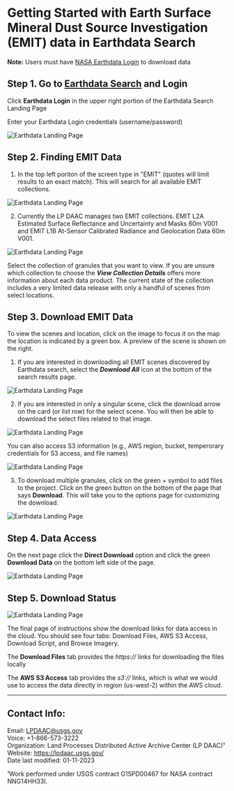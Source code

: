 # Getting Started with Earth Surface Mineral Dust Source Investigation (EMIT) data in Earthdata Search

**Note:** Users must have [NASA Earthdata Login](https://urs.earthdata.nasa.gov/home) to download data

## Step 1. Go to [Earthdata Search](https://search.earthdata.nasa.gov/search) and Login

Click **Earthdata Login** in the upper right portion of the Earthdata Search Landing Page

Enter your Earthdata Login credentials (username/password)  

![Earthdata Landing Page](https://i.imgur.com/CMzS6kA.jpeg)

## Step 2. Finding EMIT Data

1. In the top left poriton of the screen type in "EMIT" (quotes will limit results to an exact match). This will search for all available EMIT collections.

![Earthdata Landing Page](https://i.imgur.com/UeuG3bd.jpeg)

2. Currently the LP DAAC manages two EMIT collections.
EMIT L2A Estimated Surface Reflectance and Uncertainty and Masks 60m V001 and EMIT L1B At-Sensor Calibrated Radiance and Geolocation Data 60m V001.

![Earthdata Landing Page](https://i.imgur.com/j2zWRR2.png)

Select the collection of granules that you want to view. If you are unsure which collection to choose the ***View Collection Details*** offers more information about each data product. The current state of the collection includes a very limited data release with only a handful of scenes from select locations.

## Step 3. Download EMIT Data

To view the scenes and location, click on the image to focus it on the map the location is indicated by a green box. A preview of the scene is shown on the right.

1. If you are interested in downloading all EMIT scenes discovered by Earthdata search, select the ***Download All*** icon at the bottom of the search results page.

![Earthdata Landing Page](https://i.imgur.com/YjcAZvU.png)

2. If you are interested in only a singular scene, click the download arrow on the card (or list row) for the select scene. You will then be able to download the select files related to that image.

![Earthdata Landing Page](https://i.imgur.com/cdOsgm3.png)

You can also access S3 information (e.g., AWS region, bucket, temperorary credentials for S3 access, and file names)

![Earthdata Landing Page](https://i.imgur.com/Y4jVdD0.png)

3. To download multiple granules, click on the green + symbol to add files to the project. Click on the green button on the bottom of the page that says **Download**. This will take you to the options page for customizing the download.

![Earthdata Landing Page](https://i.imgur.com/ouESYWJ.png)

## Step 4. Data Access

On the next page click the **Direct Download** option and click the green **Download Data** on the bottom left side of the page.

![Earthdata Landing Page](https://i.imgur.com/NuoENO8.png)

## Step 5. Download Status

![Earthdata Landing Page](https://i.imgur.com/T3sbhau.png)

The final page of instructions show the download links for data access in the cloud. You should see four tabs: Download Files, AWS S3 Access, Download Script, and Browse Imagery.

The **Download Files** tab provides the *https://* links for downloading the files locally

The **AWS S3 Access** tab provides the  *s3://* links, which is what we would use to access the data directly in region (us-west-2) within the AWS cloud.

---

## Contact Info:  

Email: LPDAAC@usgs.gov  
Voice: +1-866-573-3222  
Organization: Land Processes Distributed Active Archive Center (LP DAAC)¹  
Website: <https://lpdaac.usgs.gov/>  
Date last modified: 01-11-2023  

¹Work performed under USGS contract G15PD00467 for NASA contract NNG14HH33I.  
